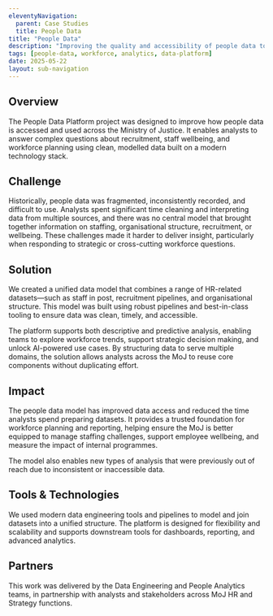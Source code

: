 ```yaml
---
eleventyNavigation:
  parent: Case Studies
  title: People Data
title: "People Data"
description: "Improving the quality and accessibility of people data to support workforce planning, wellbeing, and strategic insight."
tags: [people-data, workforce, analytics, data-platform]
date: 2025-05-22
layout: sub-navigation
---
```


## Overview

The People Data Platform project was designed to improve how people data is accessed and used across the Ministry of Justice. It enables analysts to answer complex questions about recruitment, staff wellbeing, and workforce planning using clean, modelled data built on a modern technology stack.

## Challenge

Historically, people data was fragmented, inconsistently recorded, and difficult to use. Analysts spent significant time cleaning and interpreting data from multiple sources, and there was no central model that brought together information on staffing, organisational structure, recruitment, or wellbeing. These challenges made it harder to deliver insight, particularly when responding to strategic or cross-cutting workforce questions.

## Solution

We created a unified data model that combines a range of HR-related datasets—such as staff in post, recruitment pipelines, and organisational structure. This model was built using robust pipelines and best-in-class tooling to ensure data was clean, timely, and accessible.

The platform supports both descriptive and predictive analysis, enabling teams to explore workforce trends, support strategic decision making, and unlock AI-powered use cases. By structuring data to serve multiple domains, the solution allows analysts across the MoJ to reuse core components without duplicating effort.

## Impact

The people data model has improved data access and reduced the time analysts spend preparing datasets. It provides a trusted foundation for workforce planning and reporting, helping ensure the MoJ is better equipped to manage staffing challenges, support employee wellbeing, and measure the impact of internal programmes.

The model also enables new types of analysis that were previously out of reach due to inconsistent or inaccessible data.

## Tools & Technologies

We used modern data engineering tools and pipelines to model and join datasets into a unified structure. The platform is designed for flexibility and scalability and supports downstream tools for dashboards, reporting, and advanced analytics.

## Partners

This work was delivered by the Data Engineering and People Analytics teams, in partnership with analysts and stakeholders across MoJ HR and Strategy functions.
